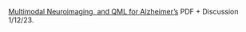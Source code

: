 [Multimodal Neuroimaging, and QML for Alzheimer’s](https://www.chemicalqdevice.com/multimodal-neuroimaging-and-qml-for-alzheimers) PDF + Discussion 1/12/23.
